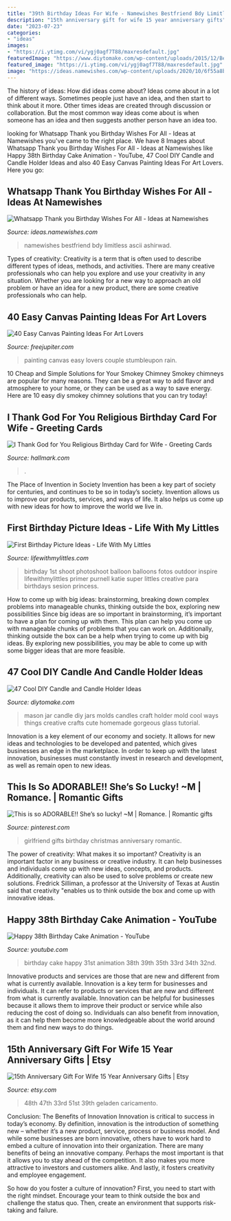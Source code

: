 ```yaml
---
title: "39th Birthday Ideas For Wife - Namewishes Bestfriend Bdy Limitless Ascii Ashirwad"
description: "15th anniversary gift for wife 15 year anniversary gifts"
date: "2023-07-23"
categories:
- "ideas"
images:
- "https://i.ytimg.com/vi/ygj0agf7T88/maxresdefault.jpg"
featuredImage: "https://www.diytomake.com/wp-content/uploads/2015/12/Beautiful-homemade-candle-molds-ideas-diy.jpg"
featured_image: "https://i.ytimg.com/vi/ygj0agf7T88/maxresdefault.jpg"
image: "https://ideas.namewishes.com/wp-content/uploads/2020/10/6f55a8b078b1d3e67439a673d248f7a9.jpg"
---
```



The history of ideas: How did ideas come about?
Ideas come about in a lot of different ways. Sometimes people just have an idea, and then start to think about it more. Other times ideas are created through discussion or collaboration. But the most common way ideas come about is when someone has an idea and then suggests another person have an idea too.

	

		
looking for Whatsapp Thank you Birthday Wishes For All - Ideas at Namewishes you've came to the right place. We have 8 Images about Whatsapp Thank you Birthday Wishes For All - Ideas at Namewishes like Happy 38th Birthday Cake Animation - YouTube, 47 Cool DIY Candle and Candle Holder Ideas and also 40 Easy Canvas Painting Ideas For Art Lovers. Here you go:
		
    
## Whatsapp Thank You Birthday Wishes For All - Ideas At Namewishes

<img loading=lazy src="https://ideas.namewishes.com/wp-content/uploads/2020/10/6f55a8b078b1d3e67439a673d248f7a9.jpg" onerror="this.onerror=null;this.src='https://tse4.mm.bing.net/th?id=OIP.6_hEoVu6fKg4benVesQUmAHaQD&amp;pid=15.1';" alt="Whatsapp Thank you Birthday Wishes For All - Ideas at Namewishes">

_Source: ideas.namewishes.com_

>namewishes bestfriend bdy limitless ascii ashirwad. 

	

Types of creativity:
Creativity is a term that is often used to describe different types of ideas, methods, and activities. There are many creative professionals who can help you explore and use your creativity in any situation. Whether you are looking for a new way to approach an old problem or have an idea for a new product, there are some creative professionals who can help.

    
## 40 Easy Canvas Painting Ideas For Art Lovers

<img loading=lazy src="http://www.freejupiter.com/wp-content/uploads/2016/10/Easy-Canvas-Painting-Ideas-10.jpg" onerror="this.onerror=null;this.src='https://tse3.mm.bing.net/th?id=OIP.xrrWS4eToBK7yNxF156iQQHaLt&amp;pid=15.1';" alt="40 Easy Canvas Painting Ideas For Art Lovers">

_Source: freejupiter.com_

>painting canvas easy lovers couple stumbleupon rain. 

	

10 Cheap and Simple Solutions for Your Smokey Chimney
Smokey chimneys are popular for many reasons. They can be a great way to add flavor and atmosphere to your home, or they can be used as a way to save energy. Here are 10 easy diy smokey chimney solutions that you can try today!

    
## I Thank God For You Religious Birthday Card For Wife - Greeting Cards

<img loading=lazy src="https://www.hallmark.com/dw/image/v2/AALB_PRD/on/demandware.static/-/Sites-hallmark-master/default/dw26f27b0d/images/finished-goods/Couple-Walking-in-Park-Religious-Birthday-Card-for-Wife_399CEY2158_02.jpg?sw=1200&amp;sh=1200&amp;sm=fit" onerror="this.onerror=null;this.src='https://tse2.mm.bing.net/th?id=OIP.ulB3WoM_n4pN_7rGI4EEFgHaHa&amp;pid=15.1';" alt="I Thank God for You Religious Birthday Card for Wife - Greeting Cards">

_Source: hallmark.com_

>. 

	

The Place of Invention in Society
Invention has been a key part of society for centuries, and continues to be so in today’s society. Invention allows us to improve our products, services, and ways of life. It also helps us come up with new ideas for how to improve the world we live in.

    
## First Birthday Picture Ideas - Life With My Littles

<img loading=lazy src="https://farm6.staticflickr.com/5751/20748202635_e307e2bc76_c.jpg" onerror="this.onerror=null;this.src='https://tse2.mm.bing.net/th?id=OIP.wgC1QXDud-uY5_nhsbYSVgHaLG&amp;pid=15.1';" alt="First Birthday Picture Ideas - Life With My Littles">

_Source: lifewithmylittles.com_

>birthday 1st shoot photoshoot balloon balloons fotos outdoor inspire lifewithmylittles primer purnell katie super littles creative para birthdays sesion princess. 

	

How to come up with big ideas: brainstorming, breaking down complex problems into manageable chunks, thinking outside the box, exploring new possibilities
Since big ideas are so important in brainstorming, it’s important to have a plan for coming up with them. This plan can help you come up with manageable chunks of problems that you can work on. Additionally, thinking outside the box can be a help when trying to come up with big ideas. By exploring new possibilities, you may be able to come up with some bigger ideas that are more feasible.

    
## 47 Cool DIY Candle And Candle Holder Ideas

<img loading=lazy src="https://www.diytomake.com/wp-content/uploads/2015/12/Beautiful-homemade-candle-molds-ideas-diy.jpg" onerror="this.onerror=null;this.src='https://tse4.mm.bing.net/th?id=OIP.ziUHEsqzTgy3NZVwM9nGSQHaKZ&amp;pid=15.1';" alt="47 Cool DIY Candle and Candle Holder Ideas">

_Source: diytomake.com_

>mason jar candle diy jars molds candles craft holder mold cool ways things creative crafts cute homemade gorgeous glass tutorial. 

	

Innovation is a key element of our economy and society. It allows for new ideas and technologies to be developed and patented, which gives businesses an edge in the marketplace. In order to keep up with the latest innovation, businesses must constantly invest in research and development, as well as remain open to new ideas.

    
## This Is So ADORABLE!! She’s So Lucky! ~M | Romance. | Romantic Gifts

<img loading=lazy src="https://i.pinimg.com/736x/e0/10/f8/e010f8d9d0304f36231410f4596d2b04--girlfriend-birthday-gifts--year-anniversary-for-girlfriend.jpg?b=t" onerror="this.onerror=null;this.src='https://tse3.mm.bing.net/th?id=OIP.rCJpshWaoOocKS2rRTk8mAHaNL&amp;pid=15.1';" alt="This is so ADORABLE!! She’s so lucky! ~M | Romance. | Romantic gifts">

_Source: pinterest.com_

>girlfriend gifts birthday christmas anniversary romantic. 

	

The power of creativity: What makes it so important?
Creativity is an important factor in any business or creative industry. It can help businesses and individuals come up with new ideas, concepts, and products. Additionally, creativity can also be used to solve problems or create new solutions. Fredrick Silliman, a professor at the University of Texas at Austin said that creativity "enables us to think outside the box and come up with innovative ideas.

    
## Happy 38th Birthday Cake Animation - YouTube

<img loading=lazy src="https://i.ytimg.com/vi/ygj0agf7T88/maxresdefault.jpg" onerror="this.onerror=null;this.src='https://tse3.mm.bing.net/th?id=OIP.huKE3MYbVVT1nP_SMKdygwHaEK&amp;pid=15.1';" alt="Happy 38th Birthday Cake Animation - YouTube">

_Source: youtube.com_

>birthday cake happy 31st animation 38th 39th 35th 33rd 34th 32nd. 

	

Innovative products and services are those that are new and different from what is currently available.
Innovation is a key term for businesses and individuals. It can refer to products or services that are new and different from what is currently available. Innovation can be helpful for businesses because it allows them to improve their product or service while also reducing the cost of doing so. Individuals can also benefit from innovation, as it can help them become more knowledgeable about the world around them and find new ways to do things.

    
## 15th Anniversary Gift For Wife 15 Year Anniversary Gifts | Etsy

<img loading=lazy src="https://i.etsystatic.com/21991018/r/il/1566d5/3021198245/il_1140xN.3021198245_1n6h.jpg" onerror="this.onerror=null;this.src='https://tse4.mm.bing.net/th?id=OIP.t4XhuOoByizHDZ6oRrY1-gHaHa&amp;pid=15.1';" alt="15th Anniversary Gift For Wife 15 Year Anniversary Gifts | Etsy">

_Source: etsy.com_

>48th 47th 33rd 51st 39th geladen caricamento. 

	

Conclusion: The Benefits of Innovation
Innovation is critical to success in today’s economy. By definition, innovation is the introduction of something new – whether it’s a new product, service, process or business model. And while some businesses are born innovative, others have to work hard to embed a culture of innovation into their organization.
There are many benefits of being an innovative company. Perhaps the most important is that it allows you to stay ahead of the competition. It also makes you more attractive to investors and customers alike. And lastly, it fosters creativity and employee engagement.

So how do you foster a culture of innovation? First, you need to start with the right mindset. Encourage your team to think outside the box and challenge the status quo. Then, create an environment that supports risk-taking and failure.

